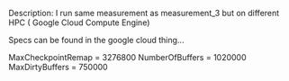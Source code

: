Description: I run same measurement as measurement_3 but on different HPC ( Google Cloud Compute Engine)


Specs can be found in the google cloud thing...

MaxCheckpointRemap = 3276800
NumberOfBuffers          = 1020000
MaxDirtyBuffers          = 750000


